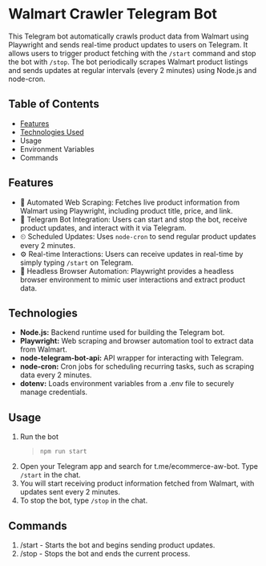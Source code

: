 # Walmart Crawler Telegram Bot

This Telegram bot automatically crawls product data from Walmart using Playwright and sends real-time product updates to users on Telegram. It allows users to trigger product fetching with the `/start` command and stop the bot with `/stop`. The bot periodically scrapes Walmart product listings and sends updates at regular intervals (every 2 minutes) using Node.js and node-cron.

  ## Table of Contents
  - [Features](#features)
  - [Technologies Used](#technologies)
  - Usage
  - Environment Variables
  - Commands

  ## Features
  - 🛒 Automated Web Scraping: Fetches live product information from Walmart using Playwright, including product title, price, and link.
  - 💬 Telegram Bot Integration: Users can start and stop the bot, receive product updates, and interact with it via Telegram.
  - ⏲ Scheduled Updates: Uses `node-cron` to send regular product updates every 2 minutes.
  - ⚙️ Real-time Interactions: Users can receive updates in real-time by simply typing `/start` on Telegram.
  - 📜 Headless Browser Automation: Playwright provides a headless browser environment to mimic user interactions and extract product data.

  ## Technologies
  - **Node.js:** Backend runtime used for building the Telegram bot.
  - **Playwright:** Web scraping and browser automation tool to extract data from Walmart.
  - **node-telegram-bot-api:** API wrapper for interacting with Telegram.
  - **node-cron:** Cron jobs for scheduling recurring tasks, such as scraping data every 2 minutes.
  - **dotenv:** Loads environment variables from a .env file to securely manage credentials.

  ## Usage
  1. Run the bot
     > `npm run start`
  2. Open your Telegram app and search for t.me/ecommerce-aw-bot. Type `/start` in the chat.
  3. You will start receiving product information fetched from Walmart, with updates sent every 2 minutes.
  4. To stop the bot, type `/stop` in the chat.

  ## Commands
  1. /start - Starts the bot and begins sending product updates.
  2. /stop - 	Stops the bot and ends the current process.

